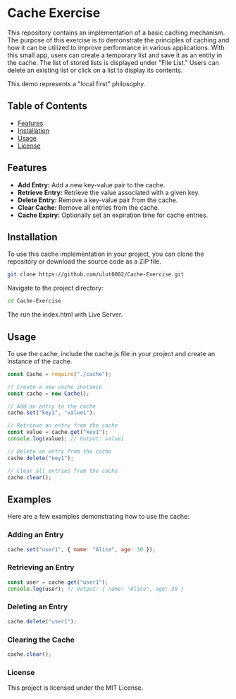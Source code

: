 # Cache Exercise

This repository contains an implementation of a basic caching mechanism. The purpose of this exercise is to demonstrate the principles of caching and how it can be utilized to improve performance in various applications. With this small app, users can create a temporary list and save it as an entity in the cache. The list of stored lists is displayed under "File List." Users can delete an existing list or click on a list to display its contents.

This demo represents a "local first" philosophy.

## Table of Contents

- [Features](#features)
- [Installation](#installation)
- [Usage](#usage)
- [License](#license)

## Features

- **Add Entry:** Add a new key-value pair to the cache.
- **Retrieve Entry:** Retrieve the value associated with a given key.
- **Delete Entry:** Remove a key-value pair from the cache.
- **Clear Cache:** Remove all entries from the cache.
- **Cache Expiry:** Optionally set an expiration time for cache entries.

## Installation

To use this cache implementation in your project, you can clone the repository or download the source code as a ZIP file.

```sh
git clone https://github.com/ulut0002/Cache-Exercise.git
```

Navigate to the project directory:

```sh
cd Cache-Exercise
```

The run the index.html with Live Server.

## Usage

To use the cache, include the cache.js file in your project and create an instance of the cache.

```javascript
const Cache = require("./cache");

// Create a new cache instance
const cache = new Cache();

// Add an entry to the cache
cache.set("key1", "value1");

// Retrieve an entry from the cache
const value = cache.get("key1");
console.log(value); // Output: value1

// Delete an entry from the cache
cache.delete("key1");

// Clear all entries from the cache
cache.clear();
```

## Examples

Here are a few examples demonstrating how to use the cache:

### Adding an Entry

```javascript
cache.set("user1", { name: "Alice", age: 30 });
```

### Retrieving an Entry

```javascript
const user = cache.get("user1");
console.log(user); // Output: { name: 'Alice', age: 30 }
```

### Deleting an Entry

```javascript
cache.delete("user1");
```

### Clearing the Cache

```javascript
cache.clear();
```

### License

This project is licensed under the MIT License.
